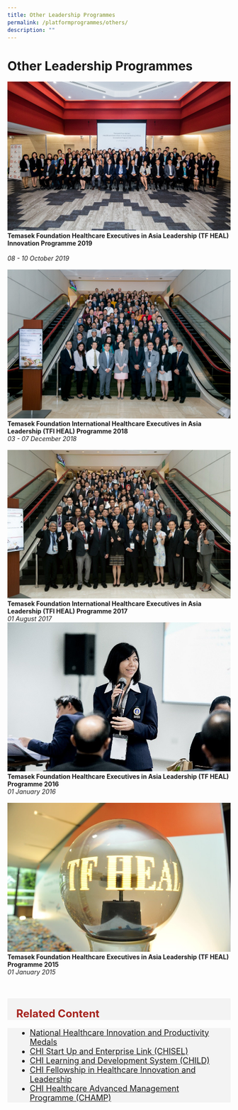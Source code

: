 ```yaml
---
title: Other Leadership Programmes
permalink: /platformprogrammes/others/
description: ""
---
```

# Other Leadership Programmes


<div class="row">
<div class="col"> 
<img alt="2019" src="/images/tf%20heal%202019.jpg"><br>
		<div class="header"><b>Temasek Foundation Healthcare Executives in Asia Leadership (TF HEAL) Innovation Programme 2019 </b></div><br>
		<div class="para"><em>08 - 10 October 2019</em>
</div>
<br>

</div>
	<div class="col"> 
<img alt="2018" src="/images/img_9040-min.jpg">
		<br>
	<div class="header"><b>Temasek Foundation International Healthcare Executives in Asia Leadership (TFI HEAL) Programme 2018</b></div>
	<div class="para"><em>03 - 07 December 2018</em>

</div>
<br>

</div>
	<div class="col"> 
<img alt="2017" src="/images/ldrship_prog_tfi_heal_2017_1.jpeg"><br>
	<div class="header"><b>Temasek Foundation International Healthcare Executives in Asia Leadership (TFI HEAL) Programme 2017</b></div>
	<div class="para"><em>01 August 2017</em>

</div>
</div></div>

<div class="row">
<div class="col"> 
<img alt="2016" src="/images/ldrship_prog_tfi_heal_2016_1.jpeg"><br>
		<div class="header"><b>Temasek Foundation Healthcare Executives in Asia Leadership (TF HEAL) Programme 2016 </b></div>
		<div class="para"><em>01 January 2016</em>
</div>
<br>

</div>
	<div class="col"> 
<img alt="2015" src="/images/ldrship_prog_tfi_heal_2015_1.jpeg"><br>
	<div class="header"><b>Temasek Foundation Healthcare Executives in Asia Leadership (TF HEAL) Programme 2015</b></div>
	<div class="para"><em>01 January 2015</em>
</div>
<br>

		
</div>
	<div class="col"> 
<br>
	<div class="header"></div>
	<div class="para">
</div>
<br></div></div>





<div style="font-size:24px; font-weight: 700; color: #a6221c; background-color: #f3f3f3; padding: 20px 0px 0px 20px;" class="row"> Related Content</div>

<div style="font-size:18px ;background-color: #f3f3f3; padding: 0px 25px 0px 20px;" class="row">
	<ul>
		<li><a href="/platformprogrammes/nhipm/">National Healthcare Innovation and Productivity Medals</a></li>
		<li><a href="/platformprogrammes/chisel/">CHI Start Up and Enterprise Link (CHISEL)</a></li>
			<li><a href="/platformprogrammes/child/">CHI Learning and Development System (CHILD)</a></li>
			<li><a href="/platformprogrammes/chi-fellowship/">CHI Fellowship in Healthcare Innovation and Leadership</a></li>
	<li><a href="/platformprogrammes/chi-champ/">CHI Healthcare Advanced Management Programme (CHAMP)</a></li>
	</ul>
</div>